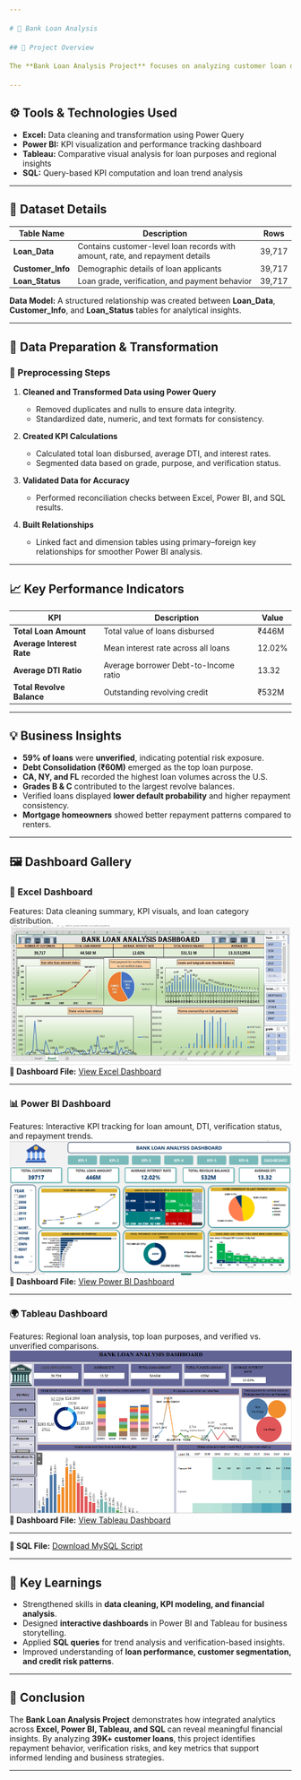 ```yaml
---

# 🏦 Bank Loan Analysis

## 📘 Project Overview

The **Bank Loan Analysis Project** focuses on analyzing customer loan data to evaluate lending risks, track key financial KPIs, and identify borrower behavior patterns. Using **Excel, Power BI, Tableau, and SQL**, this project provides insights that help financial institutions make data-driven decisions and monitor portfolio performance efficiently.

---
```


## ⚙️ Tools & Technologies Used

* **Excel:** Data cleaning and transformation using Power Query
* **Power BI:** KPI visualization and performance tracking dashboard
* **Tableau:** Comparative visual analysis for loan purposes and regional insights
* **SQL:** Query-based KPI computation and loan trend analysis

---

## 🧩 Dataset Details

| Table Name        | Description                                                                   | Rows   |
| ----------------- | ----------------------------------------------------------------------------- | ------ |
| **Loan_Data**     | Contains customer-level loan records with amount, rate, and repayment details | 39,717 |
| **Customer_Info** | Demographic details of loan applicants                                        | 39,717 |
| **Loan_Status**   | Loan grade, verification, and payment behavior                                | 39,717 |

**Data Model:** A structured relationship was created between **Loan_Data**, **Customer_Info**, and **Loan_Status** tables for analytical insights.

---

## 🧹 Data Preparation & Transformation

### 🧮 Preprocessing Steps

1. **Cleaned and Transformed Data using Power Query**

   * Removed duplicates and nulls to ensure data integrity.
   * Standardized date, numeric, and text formats for consistency.

2. **Created KPI Calculations**

   * Calculated total loan disbursed, average DTI, and interest rates.
   * Segmented data based on grade, purpose, and verification status.

3. **Validated Data for Accuracy**

   * Performed reconciliation checks between Excel, Power BI, and SQL results.

4. **Built Relationships**

   * Linked fact and dimension tables using primary–foreign key relationships for smoother Power BI analysis.

---

## 📈 Key Performance Indicators

| KPI                       | Description                           | Value  |
| ------------------------- | ------------------------------------- | ------ |
| **Total Loan Amount**     | Total value of loans disbursed        | ₹446M  |
| **Average Interest Rate** | Mean interest rate across all loans   | 12.02% |
| **Average DTI Ratio**     | Average borrower Debt-to-Income ratio | 13.32  |
| **Total Revolve Balance** | Outstanding revolving credit          | ₹532M  |

---

## 💡 Business Insights

* **59% of loans** were **unverified**, indicating potential risk exposure.
* **Debt Consolidation (₹60M)** emerged as the top loan purpose.
* **CA, NY, and FL** recorded the highest loan volumes across the U.S.
* **Grades B & C** contributed to the largest revolve balances.
* Verified loans displayed **lower default probability** and higher repayment consistency.
* **Mortgage homeowners** showed better repayment patterns compared to renters.

---

## 🖼️ Dashboard Gallery

### 🧾 Excel Dashboard

Features: Data cleaning summary, KPI visuals, and loan category distribution.
![Excel Dashboard](EXCELDASHBOARD.png)
**📂 Dashboard File:** [View Excel Dashboard](EXCELDASHBOARD.png)

---

### 📊 Power BI Dashboard

Features: Interactive KPI tracking for loan amount, DTI, verification status, and repayment trends.
![Power BI Dashboard](POWERBIDASHBOARD.png)
**📂 Dashboard File:** [View Power BI Dashboard](POWERBIDASHBOARD.png)

---

### 🌍 Tableau Dashboard

Features: Regional loan analysis, top loan purposes, and verified vs. unverified comparisons.
![Tableau Dashboard](TABLEAUDASHBOARD.png)
**📂 Dashboard File:** [View Tableau Dashboard](TABLEAUDASHBOARD.png)

---

**🧾 SQL File:** [Download MySQL Script](SQL_File_Link)

---

## 🧠 Key Learnings

* Strengthened skills in **data cleaning, KPI modeling, and financial analysis**.
* Designed **interactive dashboards** in Power BI and Tableau for business storytelling.
* Applied **SQL queries** for trend analysis and verification-based insights.
* Improved understanding of **loan performance, customer segmentation, and credit risk patterns**.

---

## 🏁 Conclusion

The **Bank Loan Analysis Project** demonstrates how integrated analytics across **Excel, Power BI, Tableau, and SQL** can reveal meaningful financial insights.
By analyzing **39K+ customer loans**, this project identifies repayment behavior, verification risks, and key metrics that support informed lending and business strategies.

---


